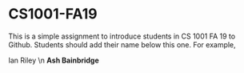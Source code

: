 # CS1001-FA19
This is a simple assignment to introduce students in CS 1001 FA 19 to Github.
Students should add their name below this one. For example,

Ian Riley \n
<b>Ash Bainbridge</b>
